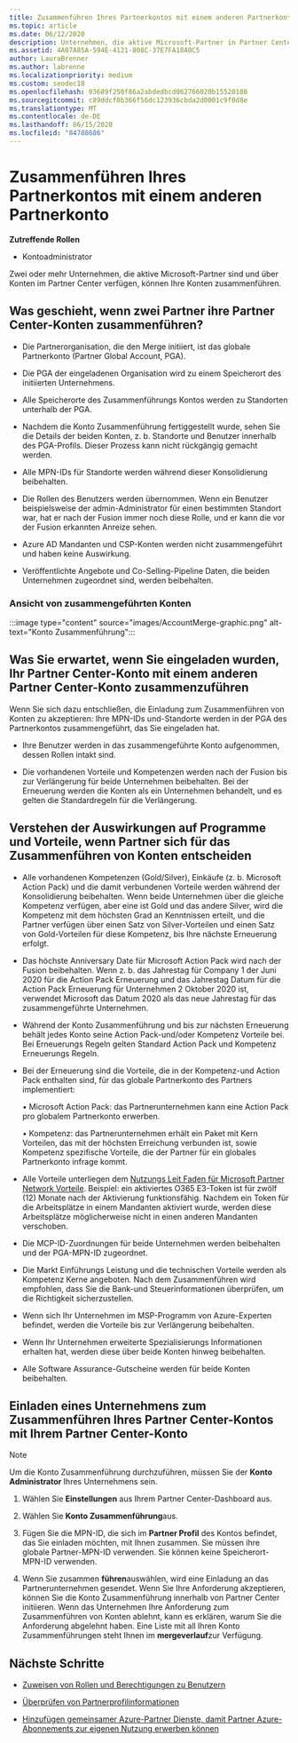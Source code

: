 ```yaml
---
title: Zusammenführen Ihres Partnerkontos mit einem anderen Partnerkonto
ms.topic: article
ms.date: 06/12/2020
description: Unternehmen, die aktive Microsoft-Partner in Partner Center sind, können Ihre Konten zusammenführen.
ms.assetid: 4A07A85A-594E-4121-808C-37E7FA18A0C5
author: LauraBrenner
ms.author: labrenne
ms.localizationpriority: medium
ms.custom: seodec18
ms.openlocfilehash: 03689f250f86a2abdedbcd062766020b15520108
ms.sourcegitcommit: c89ddcf8b366f56dc123936cbda2d0001c9f0d8e
ms.translationtype: MT
ms.contentlocale: de-DE
ms.lasthandoff: 06/15/2020
ms.locfileid: "84788686"
---
```

# <a name="merge-your-partner-account-with-another-partner-account"></a>Zusammenführen Ihres Partnerkontos mit einem anderen Partnerkonto

**Zutreffende Rollen**

- Kontoadministrator

Zwei oder mehr Unternehmen, die aktive Microsoft-Partner sind und über Konten im Partner Center verfügen, können Ihre Konten zusammenführen.

## <a name="what-happens-when-two-partners-elect-to-merge-their-partner-center-accounts"></a>Was geschieht, wenn zwei Partner ihre Partner Center-Konten zusammenführen?

- Die Partnerorganisation, die den Merge initiiert, ist das globale Partnerkonto (Partner Global Account, PGA).

- Die PGA der eingeladenen Organisation wird zu einem Speicherort des initiierten Unternehmens.

- Alle Speicherorte des Zusammenführungs Kontos werden zu Standorten unterhalb der PGA.

- Nachdem die Konto Zusammenführung fertiggestellt wurde, sehen Sie die Details der beiden Konten, z. b. Standorte und Benutzer innerhalb des PGA-Profils. Dieser Prozess kann nicht rückgängig gemacht werden.

- Alle MPN-IDs für Standorte werden während dieser Konsolidierung beibehalten.

- Die Rollen des Benutzers werden übernommen. Wenn ein Benutzer beispielsweise der admin-Administrator für einen bestimmten Standort war, hat er nach der Fusion immer noch diese Rolle, und er kann die vor der Fusion erkannten Anreize sehen.

- Azure AD Mandanten und CSP-Konten werden nicht zusammengeführt und haben keine Auswirkung.

- Veröffentlichte Angebote und Co-Selling-Pipeline Daten, die beiden Unternehmen zugeordnet sind, werden beibehalten.

### <a name="view-of-merged-accounts"></a>Ansicht von zusammengeführten Konten


:::image type="content" source="images/AccountMerge-graphic.png" alt-text="Konto Zusammenführung":::

## <a name="what-to-expect-if-you-have-been-invited-to-merge-your-partner-center-account-with-another-partner-center-account"></a>Was Sie erwartet, wenn Sie eingeladen wurden, Ihr Partner Center-Konto mit einem anderen Partner Center-Konto zusammenzuführen

Wenn Sie sich dazu entschließen, die Einladung zum Zusammenführen von Konten zu akzeptieren: Ihre MPN-IDs und-Standorte werden in der PGA des Partnerkontos zusammengeführt, das Sie eingeladen hat.

- Ihre Benutzer werden in das zusammengeführte Konto aufgenommen, dessen Rollen intakt sind.

- Die vorhandenen Vorteile und Kompetenzen werden nach der Fusion bis zur Verlängerung für beide Unternehmen beibehalten. Bei der Erneuerung werden die Konten als ein Unternehmen behandelt, und es gelten die Standardregeln für die Verlängerung.

## <a name="understand-the-impacts-to-programs-and-benefits-when-partners-elect-to-merge-accounts"></a>Verstehen der Auswirkungen auf Programme und Vorteile, wenn Partner sich für das Zusammenführen von Konten entscheiden

- Alle vorhandenen Kompetenzen (Gold/Silver), Einkäufe (z. b. Microsoft Action Pack) und die damit verbundenen Vorteile werden während der Konsolidierung beibehalten. Wenn beide Unternehmen über die gleiche Kompetenz verfügen, aber eine ist Gold und das andere Silver, wird die Kompetenz mit dem höchsten Grad an Kenntnissen erteilt, und die Partner verfügen über einen Satz von Silver-Vorteilen und einen Satz von Gold-Vorteilen für diese Kompetenz, bis Ihre nächste Erneuerung erfolgt. 

- Das höchste Anniversary Date für Microsoft Action Pack wird nach der Fusion beibehalten. Wenn z. b. das Jahrestag für Company 1 der Juni 2020 für die Action Pack Erneuerung und das Jahrestag Datum für die Action Pack Erneuerung für Unternehmen 2 Oktober 2020 ist, verwendet Microsoft das Datum 2020 als das neue Jahrestag für das zusammengeführte Unternehmen.

- Während der Konto Zusammenführung und bis zur nächsten Erneuerung behält jedes Konto seine Action Pack-und/oder Kompetenz Vorteile bei. Bei Erneuerungs Regeln gelten Standard Action Pack und Kompetenz Erneuerungs Regeln.

- Bei der Erneuerung sind die Vorteile, die in der Kompetenz-und Action Pack enthalten sind, für das globale Partnerkonto des Partners implementiert: 

    • Microsoft Action Pack: das Partnerunternehmen kann eine Action Pack pro globalem Partnerkonto erwerben.

    • Kompetenz: das Partnerunternehmen erhält ein Paket mit Kern Vorteilen, das mit der höchsten Erreichung verbunden ist, sowie Kompetenz spezifische Vorteile, die der Partner für ein globales Partnerkonto infrage kommt. 

- Alle Vorteile unterliegen dem [Nutzungs Leit Faden für Microsoft Partner Network Vorteile](https://aka.ms/partner-benefits-use-guide). Beispiel: ein aktiviertes O365 E3-Token ist für zwölf (12) Monate nach der Aktivierung funktionsfähig. Nachdem ein Token für die Arbeitsplätze in einem Mandanten aktiviert wurde, werden diese Arbeitsplätze möglicherweise nicht in einen anderen Mandanten verschoben.

- Die MCP-ID-Zuordnungen für beide Unternehmen werden beibehalten und der PGA-MPN-ID zugeordnet.

- Die Markt Einführungs Leistung und die technischen Vorteile werden als Kompetenz Kerne angeboten. Nach dem Zusammenführen wird empfohlen, dass Sie die Bank-und Steuerinformationen überprüfen, um die Richtigkeit sicherzustellen.

- Wenn sich Ihr Unternehmen im MSP-Programm von Azure-Experten befindet, werden die Vorteile bis zur Verlängerung beibehalten.

- Wenn Ihr Unternehmen erweiterte Spezialisierungs Informationen erhalten hat, werden diese über beide Konten hinweg beibehalten.

- Alle Software Assurance-Gutscheine werden für beide Konten beibehalten. 

## <a name="invite-a-company-to-merge-their-partner-center-account-with-your-partner-center-account"></a>Einladen eines Unternehmens zum Zusammenführen Ihres Partner Center-Kontos mit Ihrem Partner Center-Konto

>[!Note]
>Um die Konto Zusammenführung durchzuführen, müssen Sie der **Konto Administrator** Ihres Unternehmens sein.

1. Wählen Sie **Einstellungen** aus Ihrem Partner Center-Dashboard aus. 

2. Wählen Sie **Konto Zusammenführung**aus.

3. Fügen Sie die MPN-ID, die sich im **Partner Profil** des Kontos befindet, das Sie einladen möchten, mit Ihnen zusammen. Sie müssen ihre globale Partner-MPN-ID verwenden. Sie können keine Speicherort-MPN-ID verwenden.

4. Wenn Sie zusammen **führen**auswählen, wird eine Einladung an das Partnerunternehmen gesendet. Wenn Sie Ihre Anforderung akzeptieren, können Sie die Konto Zusammenführung innerhalb von Partner Center initiieren. Wenn das Unternehmen Ihre Anforderung zum Zusammenführen von Konten ablehnt, kann es erklären, warum Sie die Anforderung abgelehnt haben. Eine Liste mit all Ihren Konto Zusammenführungen steht Ihnen im **mergeverlauf**zur Verfügung.

## <a name="next-steps"></a>Nächste Schritte

- [Zuweisen von Rollen und Berechtigungen zu Benutzern](permissions-overview.md)

- [Überprüfen von Partnerprofilinformationen](update-your-partner-profile.md)

- [Hinzufügen gemeinsamer Azure-Partner Dienste, damit Partner Azure-Abonnements zur eigenen Nutzung erwerben können](shared-services.md)